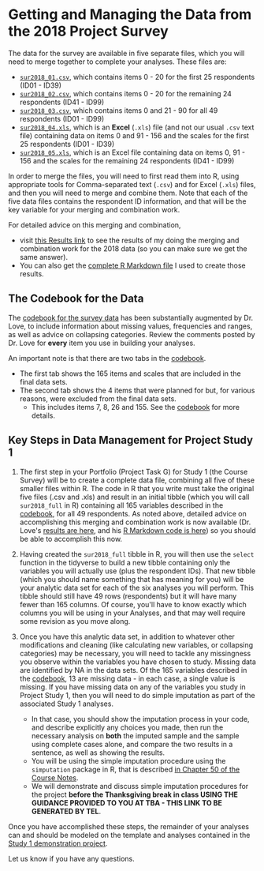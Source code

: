 # Getting and Managing the Data from the 2018 Project Survey

The data for the survey are available in five separate files, which you will need to merge together to complete your analyses. These files are:

- [`sur2018_01.csv`](https://github.com/THOMASELOVE/431-2018-project/blob/master/survey-results/surv2018_01.csv), which contains items 0 - 20 for the first 25 respondents (ID01 - ID39)
- [`sur2018_02.csv`](https://github.com/THOMASELOVE/431-2018-project/blob/master/survey-results/surv2018_02.csv), which contains items 0 - 20 for the remaining 24 respondents (ID41 - ID99)
- [`sur2018_03.csv`](https://github.com/THOMASELOVE/431-2018-project/blob/master/survey-results/surv2018_03.csv), which contains items 0 and 21 - 90 for all 49 respondents (ID01 - ID99)
- [`sur2018_04.xls`](https://github.com/THOMASELOVE/431-2018-project/blob/master/survey-results/surv2018_04.xls), which is an **Excel** (`.xls`) file (and not our usual `.csv` text file) containing data on items 0 and 91 - 156 and the scales for the first 25 respondents (ID01 - ID39)
- [`sur2018_05.xls`](https://github.com/THOMASELOVE/431-2018-project/blob/master/survey-results/surv2018_05.xls), which is an Excel file containing data on items 0, 91 - 156 and the scales for the remaining 24 respondents (ID41 - ID99)

In order to merge the files, you will need to first read them into R, using appropriate tools for Comma-separated text (`.csv`) and for Excel (`.xls`) files, and then you will need to merge and combine them. Note that each of the five data files contains the respondent ID information, and that will be the key variable for your merging and combination work. 

For detailed advice on this merging and combination, 
- visit [this Results link](https://github.com/THOMASELOVE/431-2018-project/blob/master/survey-results/surv2018_combining-datasets.md) to see the results of my doing the merging and combination work for the 2018 data (so you can make sure we get the same answer). 
- You can also get the [complete R Markdown file](https://github.com/THOMASELOVE/431-2018-project/blob/master/survey-results/surv2018_combining-datasets.Rmd) I used to create those results.

## The Codebook for the Data

The [codebook for the survey data](http://bit.ly/431-2018-survey-data-codebook) has been substantially augmented by Dr. Love, to include information about missing values, frequencies and ranges, as well as advice on collapsing categories. Review the comments posted by Dr. Love for **every** item you use in building your analyses.

An important note is that there are two tabs in the [codebook](http://bit.ly/431-2018-survey-data-codebook). 

- The first tab shows the 165 items and scales that are included in the final data sets.
- The second tab shows the 4 items that were planned for but, for various reasons, were excluded from the final data sets.
    - This includes items 7, 8, 26 and 155. See the [codebook](http://bit.ly/431-2018-survey-data-codebook) for more details.

## Key Steps in Data Management for Project Study 1

1. The first step in your Portfolio (Project Task G) for Study 1 (the Course Survey) will be to create a complete data file, combining all five of these smaller files within R. The code in R that you write must take the original five files (.csv and .xls) and result in an initial tibble (which you will call `sur2018_full` in R) containing all 165 variables described in the [codebook](http://bit.ly/431-2018-survey-data-codebook), for all 49 respondents. As noted above, detailed advice on accomplishing this merging and combination work is now available (Dr. Love's [results are here](https://github.com/THOMASELOVE/431-2018-project/blob/master/survey-results/surv2018_combining-datasets.md), and his [R Markdown code is here](https://github.com/THOMASELOVE/431-2018-project/blob/master/survey-results/surv2018_combining-datasets.Rmd)) so you should be able to accomplish this now.

2. Having created the `sur2018_full` tibble in R, you will then use the `select` function in the tidyverse to build a new tibble containing only the variables you will actually use (plus the respondent IDs). That new tibble (which you should name something that has meaning for you) will be your analytic data set for each of the six analyses you will perform. This tibble should still have 49 rows (respondents) but it will have many fewer than 165 columns. Of course, you'll have to know exactly which columns you will be using in your Analyses, and that may well require some revision as you move along.

3. Once you have this analytic data set, in addition to whatever other modifications and cleaning (like calculating new variables, or collapsing categories) may be necessary, you will need to tackle any missingness you observe within the variables you have chosen to study. Missing data are identified by NA in the data sets. Of the 165 variables described in the [codebook](http://bit.ly/431-2018-survey-data-codebook), 13 are missing data - in each case, a single value is missing. If you have missing data on any of the variables you study in Project Study 1, then you will need to do simple imputation as part of the associated Study 1 analyses. 
    - In that case, you should show the imputation process in your code, and describe explicitly any choices you made, then run the necessary analysis on **both** the imputed sample and the sample using complete cases alone, and compare the two results in a sentence, as well as showing the results. 
    - You will be using the simple imputation procedure using the `simputation` package in R, that is described [in Chapter 50 of the Course Notes](https://thomaselove.github.io/2018-431-book/missing-data-mechanisms-and-simple-imputation.html#doing-single-imputation-with-simputation).
    - We will demonstrate and discuss simple imputation procedures for the project **before the Thanksgiving break in class USING THE GUIDANCE PROVIDED TO YOU AT TBA - THIS LINK TO BE GENERATED BY TEL**.

Once you have accomplished these steps, the remainder of your analyses can and should be modeled on the template and analyses contained in the [Study 1 demonstration project](https://github.com/THOMASELOVE/431-2018-project/tree/master/demo_study1).

Let us know if you have any questions.

